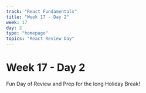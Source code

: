```yaml
---
track: "React Fundamentals"
title: "Week 17 - Day 2"
week: 17
day: 2
type: "homepage"
topics: "React Review Day"
---
```



# Week 17 - Day 2

Fun Day of Review and Prep for the long Holiday Break! 